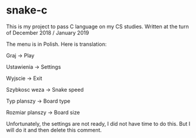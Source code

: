 # snake-c
This is my project to pass C language on my CS studies. Written at the turn of December 2018 / January 2019


The menu is in Polish. Here is translation:

Graj -> Play

Ustawienia -> Settings

Wyjscie -> Exit

Szybkosc weza -> Snake speed

Typ planszy -> Board type

Rozmiar planszy -> Board size


Unfortunately, the settings are not ready, I did not have time to do this. But I will do it and then delete this comment.
